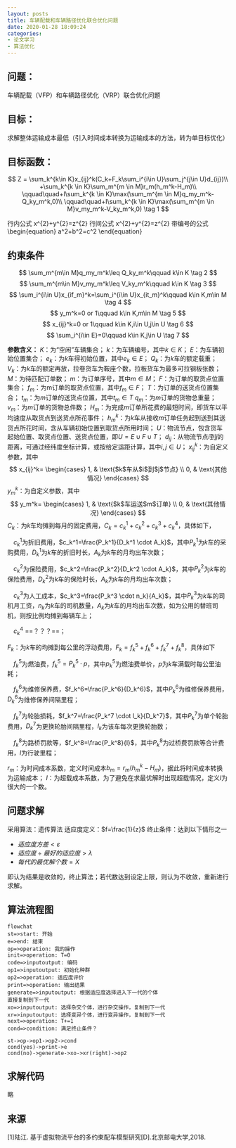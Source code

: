 ```yaml
---
layout: posts
title: 车辆配载和车辆路径优化联合优化问题
date: 2020-01-28 18:09:24
categories:
- 论文学习
- 算法优化
---
```

## 问题：
车辆配载（VFP）和车辆路径优化（VRP）联合优化问题

## 目标：
求解整体运输成本最低（引入时间成本转换为运输成本的方法，转为单目标优化）

## 目标函数：
$$
Z  =  \sum_k^{k\in K}x_{ij}^k(C_k+F_k\sum_i^{i\in U}\sum_j^{j\in U}d_{ij})\\
+\sum_k^{k \in K}\sum_m^{m \in M}r_m(h_m^k-H_m)\\
\qquad\quad+I\sum_k^{k \in K}\max(\sum_m^{m \in M}q_my_m^k-Q_ky_m^k,0)\\
\qquad\quad+I\sum_k^{k \in K}\max(\sum_m^{m \in M}v_my_m^k-V_ky_m^k,0) \tag 1
$$

行内公式
x^{2}+y^{2}=z^{2}
行间公式
x^{2}+y^{2}=z^{2}
带编号的公式
\begin{equation} a^2+b^2=c^2 \end{equation}

## 约束条件
$$
\sum_m^{m\in M}q_my_m^k\leq Q_ky_m^k\qquad k\in K \tag 2
$$
$$
\sum_m^{m\in M}v_my_m^k\leq V_ky_m^k\qquad k\in K \tag 3
$$
$$
\sum_i^{i\in U}x_{if_m}^k=\sum_i^{i\in U}x_{it_m}^k\qquad k\in K,m\in M \tag 4
$$
$$
y_m^k=0 or 1\qquad k\in K,m\in M \tag 5
$$
$$
x_{ij}^k=0 or 1\qquad k\in K,i\in U,j\in U \tag 6
$$
$$
\sum_i^{i\in E}=0\qquad k\in K,j\in U \tag 7
$$

**参数含义：**
$K$：为“空闲”车辆集合；
$k$：为车辆编号，其中$k\in K$；
$E$：为车辆初始位置集合；
$e_k$：为$k$车得初始位置，其中$e_k\in E$；
$Q_k$：为$k$车的额定载重；
$V_k$：为$k$车的额定再放，拉卷货车为鞍座个数，拉板货车为最多可拉钢板张数；
$M$：为待匹配订单数；
$m$：为订单序号，其中$m\in M$；
$F$：为订单的取货点位置集合；
$f_m$：为m订单的取货点位置，其中$f_m\in F$；
$T$：为订单的送货点位置集合；
$t_m$：为$m$订单的送货点位置，其中$t_m\in T$
$q_m$：为$m$订单的货物总重量；
$v_m$：为$m$订单的货物总件数；
$H_m$：为完成$m$订单所花费的最短时间，即货车以平均速度从取货点到送货点所花事件；
$h_m^k$：为$k$车从接收$m$订单任务起到送到其送货点所花时间，含从车辆初始位置到取货点所用时间；
$U$：物流节点，包含货车起始位置、取货点位置、送货点位置，即$U = E \cup F \cup T$；
$d_{ij}$：从物流节点$i$到$j$的距离，可通过经纬度坐标计算，或按给定运距计算，其中$i,j \in U$；
$x_{ij}^k$：为自定义参数，其中
$$
x_{ij}^k=
\begin{cases}
1, & \text{$k$车从$i$到$j$节点} \\
0, & \text{其他情况}
\end{cases}
$$
$y_m^k$：为自定义参数，其中
$$
y_m^k=
\begin{cases}
1, & \text{$k$车运送$m$订单} \\
0, & \text{其他情况}
\end{cases}
$$
$C_k$：为$k$车均摊到每月的固定费用，$C_k=c_k^1+c_k^2+c_k^3+c_k^4$，具体如下，

&emsp;$c_k^1$为折旧费用，$c_k^1=\frac{P_k^1}{D_k^1 \cdot A_k}$，其中$P_k^1$为$k$车的采购费用，$D_k^1$为$k$车的折旧时长，$A_k$为$k$车的月均出车次数；

&emsp;$c_k^2$为保险费用，$c_k^2=\frac{P_k^2}{D_k^2 \cdot A_k}$，其中$P_k^2$为$k$车的保险费用，$D_k^2$为$k$车的保险时长，$A_k$为$k$车的月均出车次数；

&emsp;$c_k^3$为人工成本，$c_k^3=\frac{P_k^3 \cdot n_k}{A_k}$，其中$P_k^3$为$k$车的司机月工资，$n_k$为$k$车的司机数量，$A_k$为$k$车的月均出车次数，如为公用的替班司机，则按比例均摊到每辆车上；

&emsp;$c_k^4$ ==？？？==；

$F_k$：为$k$车的均摊到每公里的浮动费用，$F_k=f_k^5+f_k^6+f_k^7+f_k^8$，具体如下

&emsp;$f_k^5$为燃油费，$f_k^5=P_k^5 \cdot p$，其中$p_k^5$为燃油费单价，$p$为$k$车满载时每公里油耗；

&emsp;$f_k^6$为维修保养费，$f_k^6=\frac{P_k^6}{D_k^6}$，其中$P_k^6$为维修保养费用，$D_k^6$为维修保养间隔里程；

&emsp;$f_k^7$为轮胎损耗，$f_k^7=\frac{P_k^7 \cdot l_k}{D_k^7}$，其中$P_k^7$为单个轮胎费用，$D_k^7$为更换轮胎间隔里程，$l_k$为该车每次更换轮胎数；

&emsp;$f_k^8$为路桥罚款等，$f_k^8=\frac{P_k^8}{l}$，其中$P_k^8$为过桥费罚款等合计费用，$l$为行驶里程；

$r_m$：为时间成本系数，定义时间成本$b_m=r_m(h_m^k-H_m)$，据此将时间成本转换为运输成本；
$I$：为超载成本系数，为了避免在求最优解时出现超载情况，定义$I$为很大的一个数。

## 问题求解
采用算法：遗传算法
适应度定义：$f=\frac{1}{z}$
终止条件：达到以下情形之一
- $适应度方差 \lt \varepsilon$
- $适应度 \div 最好的适应度 \gt \lambda$
- $每代的最优解个数=X$

即认为结果是收敛的，终止算法；若代数达到设定上限，则认为不收敛，重新进行求解。

## 算法流程图
```mermaid
flowchat
st=>start: 开始
e=>end: 结束
op=>operation: 我的操作
init=>operation: T=0
code=>inputoutput: 编码
op1=>inputoutput: 初始化种群
op2=>operation: 适应度评价
print=>operation: 输出结果
generate=>inputoutput: 根据适应度选择进入下一代的个体
直接复制到下一代
xo=>inputoutput: 选择杂交个体，进行杂交操作，复制到下一代
xr=>inputoutput: 选择变异个体，进行变异操作，复制到下一代
next=>operation: T+=1
cond=>condition: 满足终止条件？

st->op->op1->op2->cond
cond(yes)->print->e
cond(no)->generate->xo->xr(right)->op2
```

## 求解代码
略
## 来源
[1]陆江. 基于虚拟物流平台的多约束配车模型研究[D].北京邮电大学,2018.